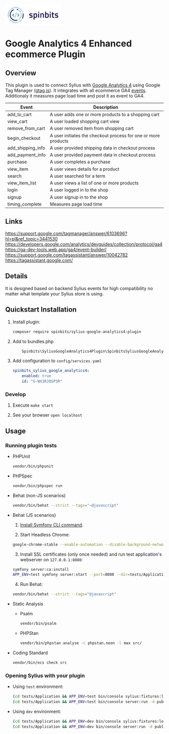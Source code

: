[![image](./docs/img/spinbits.jpg)](https://spinbits.io)
# Google Analytics 4 Enhanced ecommerce Plugin

## Overview

This plugin is used to connect Sylius with [Google Analytics 4](https://developers.google.com/analytics/devguides/collection/ga4) using Google Tag Manager ([gtag.js](https://developers.google.com/tag-platform/gtagjs/reference)). 
It integrates with all ecommerce GA4 [events](https://developers.google.com/analytics/devguides/collection/ga4/reference/events). 
Additionaly it measures page load time and post it as event to GA4.

| Event | Description |
|-------|-------------|
|add_to_cart|A user adds one or more products to a shopping cart|
|view_cart|A user loaded shopping cart view|
|remove_from_cart|A user removed item from shopping cart|
|begin_checkout|A user initiates the checkout process for one or more products|
|add_shipping_info|A user provided shipping data in checkout process|
|add_payment_info|A user provided payment data in checkout process|
|purchase|A user completes a purchase|
|view_item|A user views details for a product|
|search|A user searched for a term|
|view_item_list|A user views a list of one or more products|
|login|A user logged in to the shop|
|signup|A user signup in to the shop|
|timing_complete| Measures page load time|

## Links
https://support.google.com/tagmanager/answer/6103696?hl=pl&ref_topic=3441530  
https://developers.google.com/analytics/devguides/collection/protocol/ga4  
https://ga-dev-tools.web.app/ga4/event-builder/  
https://support.google.com/tagassistant/answer/10042782  
https://tagassistant.google.com/

## Details
It is designed based on backend Sylius events for high compatibility no matter what template your Sylius store is using.

## Quickstart Installation

1. Install plugin:

    ```bash
    composer require spinbits/sylius-google-analytics4-plugin
    ```

2. Add to bundles.php

    ```php
        Spinbits\SyliusGoogleAnalytics4Plugin\SpinbitsSyliusGoogleAnalytics4Plugin::class => ['all' => true],
    ```

3. Add configuration to `config/services.yaml`

    ```yaml
    spinbits_sylius_google_analytics4:
        enabled: true
        id: "G-WX1RJ8SP3R"
    ```


### Develop

1. Execute `make start`

2. See your browser `open localhost`

## Usage

### Running plugin tests

  - PHPUnit

    ```bash
    vendor/bin/phpunit
    ```

  - PHPSpec

    ```bash
    vendor/bin/phpspec run
    ```

  - Behat (non-JS scenarios)

    ```bash
    vendor/bin/behat --strict --tags="~@javascript"
    ```

  - Behat (JS scenarios)
 
    1. [Install Symfony CLI command](https://symfony.com/download).
 
    2. Start Headless Chrome:
    
      ```bash
      google-chrome-stable --enable-automation --disable-background-networking --no-default-browser-check --no-first-run --disable-popup-blocking --disable-default-apps --allow-insecure-localhost --disable-translate --disable-extensions --no-sandbox --enable-features=Metal --headless --remote-debugging-port=9222 --window-size=2880,1800 --proxy-server='direct://' --proxy-bypass-list='*' http://127.0.0.1
      ```
    
    3. Install SSL certificates (only once needed) and run test application's webserver on `127.0.0.1:8080`:
    
      ```bash
      symfony server:ca:install
      APP_ENV=test symfony server:start --port=8080 --dir=tests/Application/public --daemon
      ```
    
    4. Run Behat:
    
      ```bash
      vendor/bin/behat --strict --tags="@javascript"
      ```
    
  - Static Analysis
  
    - Psalm
    
      ```bash
      vendor/bin/psalm
      ```
      
    - PHPStan
    
      ```bash
      vendor/bin/phpstan analyse -c phpstan.neon -l max src/  
      ```

  - Coding Standard
  
    ```bash
    vendor/bin/ecs check src
    ```

### Opening Sylius with your plugin

- Using `test` environment:

    ```bash
    (cd tests/Application && APP_ENV=test bin/console sylius:fixtures:load)
    (cd tests/Application && APP_ENV=test bin/console server:run -d public)
    ```
    
- Using `dev` environment:

    ```bash
    (cd tests/Application && APP_ENV=dev bin/console sylius:fixtures:load)
    (cd tests/Application && APP_ENV=dev bin/console server:run -d public)
    ```
